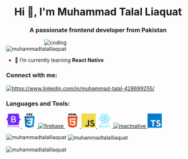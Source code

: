 <h1 align="center">Hi 👋, I'm Muhammad Talal Liaquat</h1>
<h3 align="center">A passionate frontend developer from Pakistan</h3>
<img align="right" alt="coding" width="400" src="https://agencypartner.com/wp-content/uploads/2022/05/91382-web-development.gif">

<p align="left"> <img src="https://komarev.com/ghpvc/?username=muhammadtalalliaquat&label=Profile%20views&color=0e75b6&style=flat" alt="muhammadtalalliaquat" /> </p>

- 🌱 I’m currently learning **React Native**

<h3 align="left">Connect with me:</h3>
<p align="left">
<a href="https://linkedin.com/in/https://www.linkedin.com/in/muhammad-talal-428699255/" target="blank"><img align="center" src="https://raw.githubusercontent.com/rahuldkjain/github-profile-readme-generator/master/src/images/icons/Social/linked-in-alt.svg" alt="https://www.linkedin.com/in/muhammad-talal-428699255/" height="30" width="40" /></a>
</p>

<h3 align="left">Languages and Tools:</h3>
<p align="left"> <a href="https://getbootstrap.com" target="_blank" rel="noreferrer"> <img src="https://raw.githubusercontent.com/devicons/devicon/master/icons/bootstrap/bootstrap-plain-wordmark.svg" alt="bootstrap" width="40" height="40"/> </a> <a href="https://www.w3schools.com/css/" target="_blank" rel="noreferrer"> <img src="https://raw.githubusercontent.com/devicons/devicon/master/icons/css3/css3-original-wordmark.svg" alt="css3" width="40" height="40"/> </a> <a href="https://firebase.google.com/" target="_blank" rel="noreferrer"> <img src="https://www.vectorlogo.zone/logos/firebase/firebase-icon.svg" alt="firebase" width="40" height="40"/> </a> <a href="https://www.w3.org/html/" target="_blank" rel="noreferrer"> <img src="https://raw.githubusercontent.com/devicons/devicon/master/icons/html5/html5-original-wordmark.svg" alt="html5" width="40" height="40"/> </a> <a href="https://developer.mozilla.org/en-US/docs/Web/JavaScript" target="_blank" rel="noreferrer"> <img src="https://raw.githubusercontent.com/devicons/devicon/master/icons/javascript/javascript-original.svg" alt="javascript" width="40" height="40"/> </a> <a href="https://reactjs.org/" target="_blank" rel="noreferrer"> <img src="https://raw.githubusercontent.com/devicons/devicon/master/icons/react/react-original-wordmark.svg" alt="react" width="40" height="40"/> </a> <a href="https://reactnative.dev/" target="_blank" rel="noreferrer"> <img src="https://reactnative.dev/img/header_logo.svg" alt="reactnative" width="40" height="40"/> </a> <a href="https://www.typescriptlang.org/" target="_blank" rel="noreferrer"> <img src="https://raw.githubusercontent.com/devicons/devicon/master/icons/typescript/typescript-original.svg" alt="typescript" width="40" height="40"/> </a> </p>

<p><img align="left" src="https://github-readme-stats.vercel.app/api/top-langs?username=muhammadtalalliaquat&show_icons=true&locale=en&layout=compact" alt="muhammadtalalliaquat" /></p>

<p>&nbsp;<img align="center" src="https://github-readme-stats.vercel.app/api?username=muhammadtalalliaquat&show_icons=true&locale=en" alt="muhammadtalalliaquat" /></p>

<p><img align="center" src="https://github-readme-streak-stats.herokuapp.com/?user=muhammadtalalliaquat&" alt="muhammadtalalliaquat" /></p>

